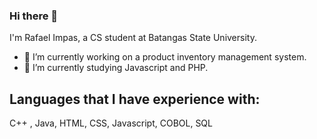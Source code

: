 ### Hi there 👋

I'm Rafael Impas, a CS student at Batangas State University. 

- 🔭 I’m currently working on a product inventory management system.
- 🌱 I’m currently studying Javascript and PHP.

## Languages that I have experience with:
C++ , Java, HTML, CSS, Javascript, COBOL, SQL
